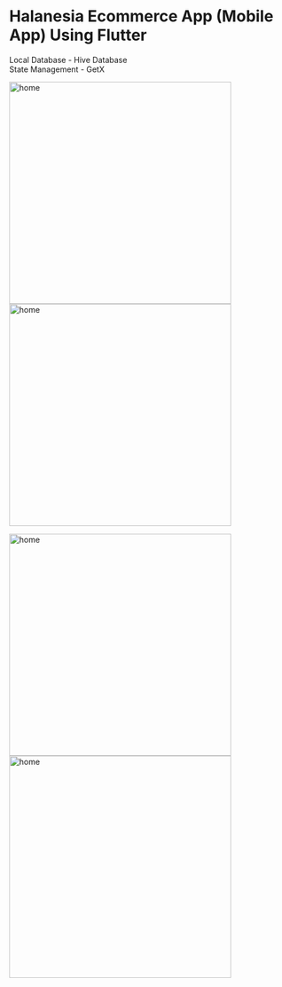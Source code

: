 # Halanesia Ecommerce App (Mobile App) Using Flutter

Local Database - Hive Database</br>
State Management - GetX</br>

<p float="left">
  <img alt="home" src="https://i.ibb.co/NmCg762/Screenshot-20220530-113705.png" height="400" />
  <img alt="home" src="https://i.ibb.co/Tc5psb2/Screenshot-20220530-113810.png" height="400" />
</p>

<p float="left">
  <img alt="home" src="https://i.ibb.co/XCZSGXB/Screenshot-20220530-113914.png" height="400" />
  <img alt="home" src="https://i.ibb.co/GJPp6cj/Screenshot-20220530-113920.png" height="400" />
</p>


